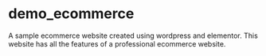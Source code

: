 # demo_ecommerce
A sample  ecommerce website created using wordpress and elementor. This website has all the features of a professional ecommerce website.
